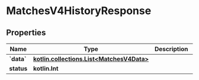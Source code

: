 
# MatchesV4HistoryResponse

## Properties
| Name | Type | Description | Notes |
| ------------ | ------------- | ------------- | ------------- |
| **&#x60;data&#x60;** | [**kotlin.collections.List&lt;MatchesV4Data&gt;**](MatchesV4Data.md) |  |  |
| **status** | **kotlin.Int** |  |  |




